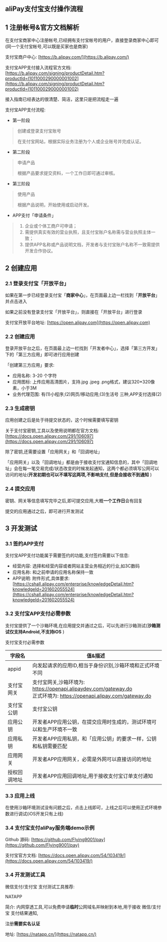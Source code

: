 ## aliPay支付宝支付操作流程  





## 1 注册帐号&官方文档解析    

在支付宝商家中心注册帐号,已经拥有支付宝帐号的用户，直接登录商家中心即可(同一个支付宝帐号,可以既是买家也是商家)  

支付宝商户中心: [https://b.alipay.com/](https://b.alipay.com/)  

支付宝APP支付接入流程官方文档: [https://b.alipay.com/signing/productDetail.htm?productId=I1011000290000001002](https://b.alipay.com/signing/productDetail.htm?productId=I1011000290000001002)  

接入指南已经表达的很清楚、简洁，这里只是把流程走一遍  

支付宝APP支付流程: 

- 第一阶段

>创建或登录支付宝账号
>
>在支付宝网站，根据实际业务注册为个人或企业账号并完成认证。

- 第二阶段

> 申请产品
>
> 根据产品要求提交资料，一个工作日即可通过审核。

- 第三阶段

> 使用产品
>
> 根据产品说明，开始使用或启动开发。

- APP支付「申请条件」

>1. 企业或个体工商户可申请；
>2. 需提供真实有效的营业执照，且支付宝账户名称需与营业执照主体一致；
>3. 提供APP名称或产品说明文档，开发者与支付宝账户名称不一致需提供开发合作协议。



## 2 创建应用  

### 2.1 登录支付宝「开放平台」  

如果在第一步已经登录支付宝「**商家中心**」，在页面最上边一栏找到「**开放平台**」并点击进入  

如果之前没有登录支付宝「开放平台」，则直接在「开放平台」进行登录  

支付宝开放平台地址: [https://open.alipay.com](https://open.alipay.com)  

### 2.2 创建应用  

登录开放平台之后，在页面最上边一栏找到「开发者中心」，选择「第三方开发」下的「第三方应用」即可进行应用创建  

「创建第三方应用」要求:  

- 应用名称: 3-20 个字符  
- 应用图标: 上传应用高清图片，支持.jpg .jpeg .png格式，建议320*320像素，小于3M   
- 业务代理范围: 有(1)小程序;(2)网页/移动应用;(3)生活号 三种,APP支付选择(2)  

### 2.3 生成密钥  

应用创建之后是处于待提交状态的，这个时候需要填写密钥  

关于支付宝密钥,工具以及使用说明都在官方文档: [https://docs.open.alipay.com/291/106097](https://docs.open.alipay.com/291/106097)  

除了密钥,还需要设置「应用网关」和「回调地址」  

「应用网关」以及「回调地址」都是由于接收支付宝通知信息的，其中「回调地址」会在每一笔交易完成/状态改变的时候发起通知，这两个都必须填写公网可以访问的地址(**开发初期也可以不填写这两项,不影响支付,但是会接收不到通知** )  

### 2.4 提交应用  

密钥、网关等信息填写完毕之后,即可提交应用,大概**一个工作日**会有回复  

提交的应用通过之后，即可进行开发测试  



## 3 开发测试  

### 3.1 签约APP支付  

支付宝APP支付功能属于需要签约的功能,支付签约需要以下信息:  

- 经营内容: 选择和经营内容或者网站主营业务相近的行业,如3C数码  
- 应用名称: 和之前申请的应用名称保持一致  
- APP说明: 附件形式,具体要求:  [https://cshall.alipay.com/enterprise/knowledgeDetail.htm?knowledgeId=201602055524](https://cshall.alipay.com/enterprise/knowledgeDetail.htm?knowledgeId=201602055524)  

### 3.2 支付宝APP支付必需参数  

支付宝提供了一个沙箱环境,在应用提交并通过之后，可以先进行沙箱测试(**沙箱测试仅支持Android,不支持iOS** )  

支付宝支付必需参数  

| 字段名       | 值&描述                                                      |
| ------------ | ------------------------------------------------------------ |
| appid        | 向发起请求的应用ID,相当于身份识别,沙箱环境和正式环境不同     |
| 支付宝网关   | 支付宝网关,沙箱环境为: https://openapi.alipaydev.com/gateway.do <br>正式环境为:  https://openapi.alipay.com/gateway.do |
| 支付宝公钥   | 支付宝公钥                                                   |
| 应用公钥     | 开发者APP应用公钥，在提交应用时生成的，测试环境可以和生产环境不一致 |
| 应用私钥     | 开发者APP应用私钥，和「应用公钥」的要求一样，公钥和私钥需要匹配 |
| 应用网关     | 开发者APP应用网关，必需是外网可以直接访问的地址              |
| 授权回调地址 | 开发者APP应用回调地址,用于接收支付宝订单支付通知             |

### 3.3 应用上线  

在使用沙箱环境测试没有问题之后，点击上线即可，上线之后可以使用正式环境参数进行调试(iOS开发只有上线)

### 3.4 支付宝支付aliPay服务端demo示例  

Github 源码: [https://github.com/Flying9001/pay](https://github.com/Flying9001/pay)  

支付宝官方文档: [https://docs.open.alipay.com/54/103419/](https://docs.open.alipay.com/54/103419/)  

### 3.4 开发测试工具  

微信支付/支付宝 支付测试工具推荐:  

NATAPP  

简介: 内网穿透工具,可以免费申请**临时**公网域名并映射到本地,用于接收 微信/支付宝 支付结果通知,  

注册**需要实名认证**  

地址: [https://natapp.cn/](https://natapp.cn/)  



